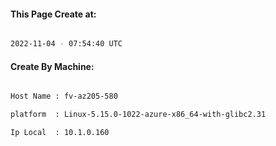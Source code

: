 
   
#### This Page Create at:

```bash

2022-11-04 - 07:54:40 UTC

```

#### Create By Machine:

```bash

Host Name : fv-az205-580

platform  : Linux-5.15.0-1022-azure-x86_64-with-glibc2.31

Ip Local  : 10.1.0.160

```

